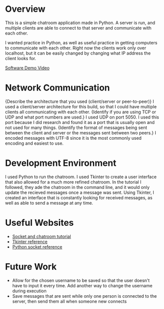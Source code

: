# Overview

This is a simple chatroom application made in Python. A server is run, and multiple clients are able to connect to that server and communicate with each other.

I wanted practice in Python, as well as useful practice in getting computers to communicate with each other. Right now the clients work only over localhost, but it can be easily changed by changing what IP address the client looks for.

[Software Demo Video](http://youtube.link.goes.here)

# Network Communication

{Describe the architecture that you used (client/server or peer-to-peer)}
I used a client/server architecture for this build, so that I could have multiple clients all communicating with each other.
{Identify if you are using TCP or UDP and what port numbers are used.}
I used UDP on port 5050. I used this port because I did research and found it as a port that is usually open and not used for many things.
{Identify the format of messages being sent between the client and server or the messages sent between two peers.}
I encoded messages with UTF-8 since it is the most commonly used encoding and easiest to use.

# Development Environment

I used Python to run the chatroom. I used Tkinter to create a user interface that also allowed for a much more refined chatroom. In the tutorial I followed, they ade the chatroom in the command line, and it would only update the recieved messages once a message was sent. Using Tkinter, I created an interface that is constantly looking for received messages, as well as able to send a message at any time.

# Useful Websites

* [Socket and chatroom tutorial](https://pythonprogramming.net/sockets-tutorial-python-3/)
* [Tkinter reference](https://www.tutorialspoint.com/python/python_gui_programming.htm)
* [Python socket reference](https://docs.python.org/3/howto/sockets.html)

# Future Work

* Allow for the chosen username to be saved so that the user doesn't have to input it every time. Add another way to change the username during execution
* Save messages that are sent while only one person is connected to the server, then send them all when someone new connects
